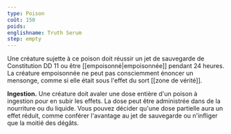 ```yaml
---
type: Poison
coût: 150
poids:
englishname: Truth Serum
step: empty
---
```

Une créature sujette à ce poison doit réussir un jet de sauvegarde de Constitution DD 11 ou être [[empoisonné|empoisonnée]] pendant 24 heures. La créature empoisonnée ne peut pas consciemment énoncer un mensonge, comme si elle était sous l'effet du sort [[zone de vérité]].

**Ingestion.** Une créature doit avaler une dose entière d'un poison à ingestion pour en subir les effets. La dose peut être administrée dans de la nourriture ou du liquide. Vous pouvez décider qu'une dose partielle aura un effet réduit, comme conférer l'avantage au jet de sauvegarde ou n'infliger que la moitié des dégâts.